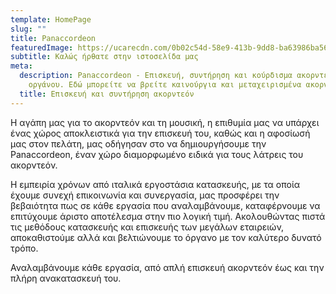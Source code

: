 ```yaml
---
template: HomePage
slug: ""
title: Panaccordeon
featuredImage: https://ucarecdn.com/0b02c54d-58e9-413b-9dd8-ba63986ba568/
subtitle: Καλώς ήρθατε στην ιστοσελίδα μας
meta:
  description: Panaccordeon - Eπισκευή, συντήρηση και κούρδισμα ακορντεόν. Ένας χώρος διαμορφωμένος ειδικά για τους λάτρεις του
    οργάνου. Εδώ μπορείτε να βρείτε καινούργια και μεταχειρισμένα ακορντεόν, μπαγιάν, μπαντονεόν, διατονικά, τύπου αρμόνικα. Αναλαμβάνουμε κάθε εργασία από απλή επισκευή έως και πλήρη ανακατασκευή (αντικατάσταση πλήκτρων/κουμπιών, επιδιόρθωση φυσούνας, γυάλισμα κ.α.).
  title: Επισκευή και συντήρηση ακορντεόν
---
```

Η αγάπη μας για το ακορντεόν και τη μουσική, η επιθυμία μας να υπάρχει ένας χώρος αποκλειστικά για την επισκευή του, καθώς και η αφοσίωσή μας στον πελάτη, μας οδήγησαν στο να δημιουργήσουμε την Panaccordeon, έναν χώρο διαμορφωμένο ειδικά για τους λάτρεις του ακορντεόν. 

Η εμπειρία χρόνων από ιταλικά εργοστάσια κατασκευής, με τα οποία έχουμε συνεχή επικοινωνία και συνεργασία, μας προσφέρει την βεβαιότητα πως σε κάθε εργασία που αναλαμβάνουμε, καταφέρνουμε να επιτύχουμε άριστο αποτέλεσμα στην πιο λογική τιμή. Ακολουθώντας πιστά τις μεθόδους κατασκευής και επισκευής των μεγάλων εταιρειών, αποκαθιστούμε αλλά και βελτιώνουμε το όργανο με τον καλύτερο δυνατό τρόπο. 

Αναλαμβάνουμε κάθε εργασία, από απλή επισκευή ακορντεόν έως και την πλήρη ανακατασκευή του.